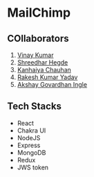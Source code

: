 # MailChimp

## COllaborators

1. [Vinay Kumar](https://github.com/VinayKumar1801)
2. [Shreedhar Hegde](https://github.com/shreedharhegde99)
3. [Kanhaiya Chauhan](https://github.com/KanhaiyaChauhan037)
4. [Rakesh Kumar Yadav](https://github.com/rakeshrakeshyadav)
5. [Akshay Govardhan Ingle](https://github.com/akkiingle)

## Tech Stacks

- React
- Chakra UI
- NodeJS
- Express
- MongoDB
- Redux
- JWS token

